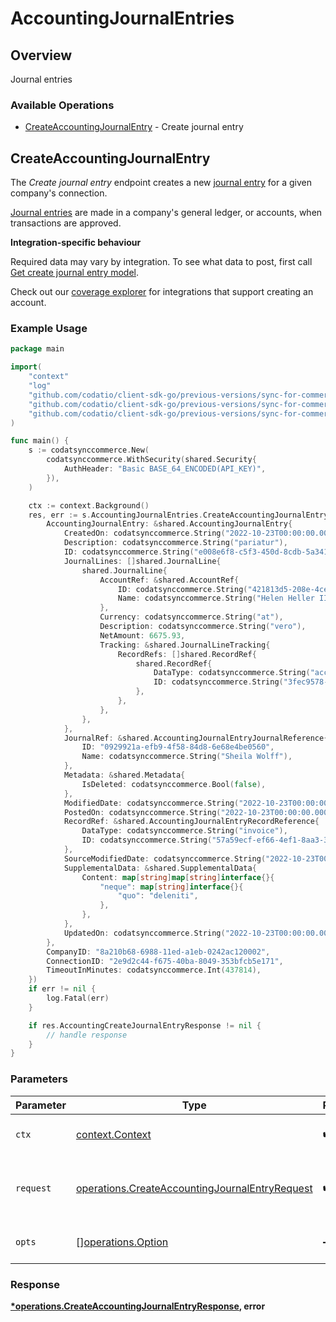 # AccountingJournalEntries

## Overview

Journal entries

### Available Operations

* [CreateAccountingJournalEntry](#createaccountingjournalentry) - Create journal entry

## CreateAccountingJournalEntry

The *Create journal entry* endpoint creates a new [journal entry](https://docs.codat.io/accounting-api#/schemas/JournalEntry) for a given company's connection.

[Journal entries](https://docs.codat.io/accounting-api#/schemas/JournalEntry) are  made in a company's general ledger, or accounts, when transactions are approved.

**Integration-specific behaviour**

Required data may vary by integration. To see what data to post, first call [Get create journal entry model](https://docs.codat.io/accounting-api#/operations/get-create-journalEntries-model).

Check out our [coverage explorer](https://knowledge.codat.io/supported-features/accounting?view=tab-by-data-type&dataType=journalEntries) for integrations that support creating an account.


### Example Usage

```go
package main

import(
	"context"
	"log"
	"github.com/codatio/client-sdk-go/previous-versions/sync-for-commerce-version-1"
	"github.com/codatio/client-sdk-go/previous-versions/sync-for-commerce-version-1/pkg/models/shared"
	"github.com/codatio/client-sdk-go/previous-versions/sync-for-commerce-version-1/pkg/models/operations"
)

func main() {
    s := codatsynccommerce.New(
        codatsynccommerce.WithSecurity(shared.Security{
            AuthHeader: "Basic BASE_64_ENCODED(API_KEY)",
        }),
    )

    ctx := context.Background()
    res, err := s.AccountingJournalEntries.CreateAccountingJournalEntry(ctx, operations.CreateAccountingJournalEntryRequest{
        AccountingJournalEntry: &shared.AccountingJournalEntry{
            CreatedOn: codatsynccommerce.String("2022-10-23T00:00:00.000Z"),
            Description: codatsynccommerce.String("pariatur"),
            ID: codatsynccommerce.String("e008e6f8-c5f3-450d-8cdb-5a3418143010"),
            JournalLines: []shared.JournalLine{
                shared.JournalLine{
                    AccountRef: &shared.AccountRef{
                        ID: codatsynccommerce.String("421813d5-208e-4ce7-a253-b668451c6c6e"),
                        Name: codatsynccommerce.String("Helen Heller III"),
                    },
                    Currency: codatsynccommerce.String("at"),
                    Description: codatsynccommerce.String("vero"),
                    NetAmount: 6675.93,
                    Tracking: &shared.JournalLineTracking{
                        RecordRefs: []shared.RecordRef{
                            shared.RecordRef{
                                DataType: codatsynccommerce.String("accountTransaction"),
                                ID: codatsynccommerce.String("3fec9578-a645-4842-b3a8-418d162309fb"),
                            },
                        },
                    },
                },
            },
            JournalRef: &shared.AccountingJournalEntryJournalReference{
                ID: "0929921a-efb9-4f58-84d8-6e68e4be0560",
                Name: codatsynccommerce.String("Sheila Wolff"),
            },
            Metadata: &shared.Metadata{
                IsDeleted: codatsynccommerce.Bool(false),
            },
            ModifiedDate: codatsynccommerce.String("2022-10-23T00:00:00.000Z"),
            PostedOn: codatsynccommerce.String("2022-10-23T00:00:00.000Z"),
            RecordRef: &shared.AccountingJournalEntryRecordReference{
                DataType: codatsynccommerce.String("invoice"),
                ID: codatsynccommerce.String("57a59ecf-ef66-4ef1-8aa3-383c2beb4773"),
            },
            SourceModifiedDate: codatsynccommerce.String("2022-10-23T00:00:00.000Z"),
            SupplementalData: &shared.SupplementalData{
                Content: map[string]map[string]interface{}{
                    "neque": map[string]interface{}{
                        "quo": "deleniti",
                    },
                },
            },
            UpdatedOn: codatsynccommerce.String("2022-10-23T00:00:00.000Z"),
        },
        CompanyID: "8a210b68-6988-11ed-a1eb-0242ac120002",
        ConnectionID: "2e9d2c44-f675-40ba-8049-353bfcb5e171",
        TimeoutInMinutes: codatsynccommerce.Int(437814),
    })
    if err != nil {
        log.Fatal(err)
    }

    if res.AccountingCreateJournalEntryResponse != nil {
        // handle response
    }
}
```

### Parameters

| Parameter                                                                                                        | Type                                                                                                             | Required                                                                                                         | Description                                                                                                      |
| ---------------------------------------------------------------------------------------------------------------- | ---------------------------------------------------------------------------------------------------------------- | ---------------------------------------------------------------------------------------------------------------- | ---------------------------------------------------------------------------------------------------------------- |
| `ctx`                                                                                                            | [context.Context](https://pkg.go.dev/context#Context)                                                            | :heavy_check_mark:                                                                                               | The context to use for the request.                                                                              |
| `request`                                                                                                        | [operations.CreateAccountingJournalEntryRequest](../../models/operations/createaccountingjournalentryrequest.md) | :heavy_check_mark:                                                                                               | The request object to use for the request.                                                                       |
| `opts`                                                                                                           | [][operations.Option](../../models/operations/option.md)                                                         | :heavy_minus_sign:                                                                                               | The options for this request.                                                                                    |


### Response

**[*operations.CreateAccountingJournalEntryResponse](../../models/operations/createaccountingjournalentryresponse.md), error**

